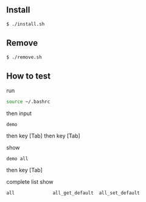 

## Install

``` sh
$ ./install.sh
```


## Remove

``` sh
$ ./remove.sh
```


## How to test

run

``` sh
source ~/.bashrc
```

then input

```
demo
```

then key [Tab]
then key [Tab]

show

```
demo all
```

then key [Tab]

complete list show

```
all              all_get_default  all_set_default
```
